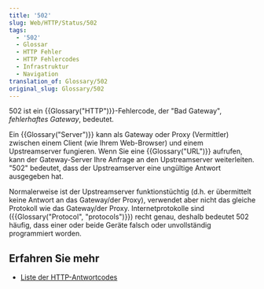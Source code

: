 ```yaml
---
title: '502'
slug: Web/HTTP/Status/502
tags:
  - '502'
  - Glossar
  - HTTP Fehler
  - HTTP Fehlercodes
  - Infrastruktur
  - Navigation
translation_of: Glossary/502
original_slug: Glossary/502
---
```

502 ist ein {{Glossary("HTTP")}}-Fehlercode, der "Bad Gateway", _fehlerhaftes Gateway_, bedeutet.

Ein {{Glossary("Server")}} kann als Gateway oder Proxy (Vermittler) zwischen einem Client (wie Ihrem Web-Browser) und einem Upstreamserver fungieren. Wenn Sie eine {{Glossary("URL")}} aufrufen, kann der Gateway-Server Ihre Anfrage an den Upstreamserver weiterleiten. "502" bedeutet, dass der Upstreamserver eine ungültige Antwort ausgegeben hat.

Normalerweise ist der Upstreamserver funktionstüchtig (d.h. er übermittelt keine Antwort an das Gateway/der Proxy), verwendet aber nicht das gleiche Protokoll wie das Gateway/der Proxy. Internetprotokolle sind ({{Glossary("Protocol", "protocols")}}) recht genau, deshalb bedeutet 502 häufig, dass einer oder beide Geräte falsch oder unvollständig programmiert worden.

## Erfahren Sie mehr

- [Liste der HTTP-Antwortcodes](/de/docs/Web/HTTP/Response_codes)
